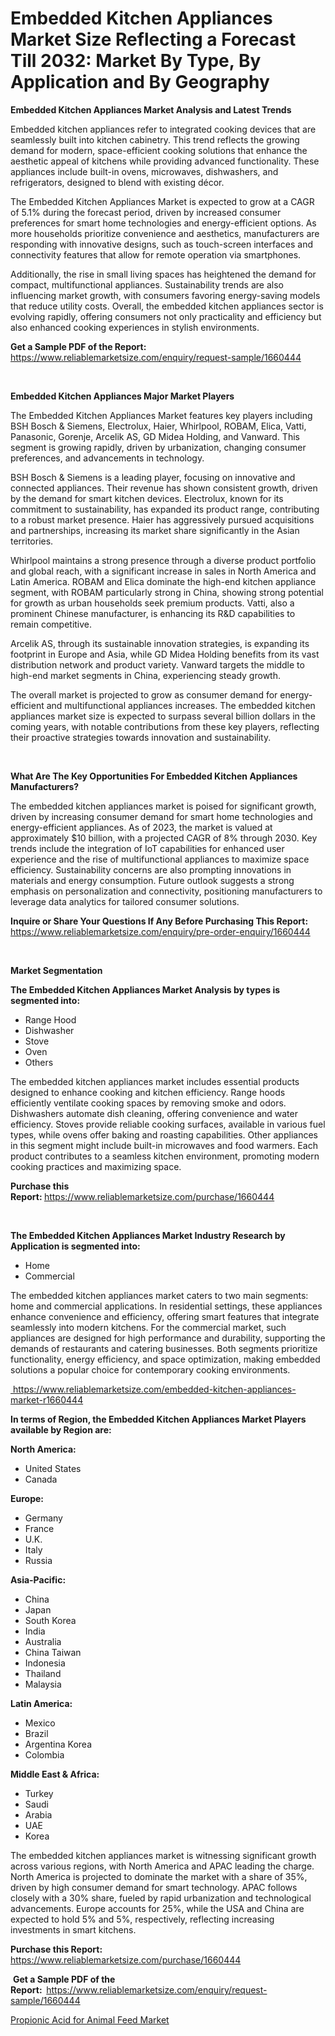 <p><h1>Embedded Kitchen Appliances Market Size Reflecting a Forecast Till 2032: Market By Type, By Application and By Geography</h1></p><p><strong>Embedded Kitchen Appliances Market Analysis and Latest Trends</strong></p>
<p><p>Embedded kitchen appliances refer to integrated cooking devices that are seamlessly built into kitchen cabinetry. This trend reflects the growing demand for modern, space-efficient cooking solutions that enhance the aesthetic appeal of kitchens while providing advanced functionality. These appliances include built-in ovens, microwaves, dishwashers, and refrigerators, designed to blend with existing décor.</p><p>The Embedded Kitchen Appliances Market is expected to grow at a CAGR of 5.1% during the forecast period, driven by increased consumer preferences for smart home technologies and energy-efficient options. As more households prioritize convenience and aesthetics, manufacturers are responding with innovative designs, such as touch-screen interfaces and connectivity features that allow for remote operation via smartphones. </p><p>Additionally, the rise in small living spaces has heightened the demand for compact, multifunctional appliances. Sustainability trends are also influencing market growth, with consumers favoring energy-saving models that reduce utility costs. Overall, the embedded kitchen appliances sector is evolving rapidly, offering consumers not only practicality and efficiency but also enhanced cooking experiences in stylish environments.</p></p>
<p><strong>Get a Sample PDF of the Report:&nbsp;</strong> <a href="https://www.reliablemarketsize.com/enquiry/request-sample/1660444?utm_campaign=2952&utm_medium=2&utm_source=Github&utm_content=ia&utm_term=29032025&utm_id=embedded-kitchen-appliances">https://www.reliablemarketsize.com/enquiry/request-sample/1660444</a></p>
<p>&nbsp;</p>
<p><strong>Embedded Kitchen Appliances Major Market Players</strong></p>
<p><p>The Embedded Kitchen Appliances Market features key players including BSH Bosch & Siemens, Electrolux, Haier, Whirlpool, ROBAM, Elica, Vatti, Panasonic, Gorenje, Arcelik AS, GD Midea Holding, and Vanward. This segment is growing rapidly, driven by urbanization, changing consumer preferences, and advancements in technology.</p><p>BSH Bosch & Siemens is a leading player, focusing on innovative and connected appliances. Their revenue has shown consistent growth, driven by the demand for smart kitchen devices. Electrolux, known for its commitment to sustainability, has expanded its product range, contributing to a robust market presence. Haier has aggressively pursued acquisitions and partnerships, increasing its market share significantly in the Asian territories.</p><p>Whirlpool maintains a strong presence through a diverse product portfolio and global reach, with a significant increase in sales in North America and Latin America. ROBAM and Elica dominate the high-end kitchen appliance segment, with ROBAM particularly strong in China, showing strong potential for growth as urban households seek premium products. Vatti, also a prominent Chinese manufacturer, is enhancing its R&D capabilities to remain competitive.</p><p>Arcelik AS, through its sustainable innovation strategies, is expanding its footprint in Europe and Asia, while GD Midea Holding benefits from its vast distribution network and product variety. Vanward targets the middle to high-end market segments in China, experiencing steady growth.</p><p>The overall market is projected to grow as consumer demand for energy-efficient and multifunctional appliances increases. The embedded kitchen appliances market size is expected to surpass several billion dollars in the coming years, with notable contributions from these key players, reflecting their proactive strategies towards innovation and sustainability.</p></p>
<p>&nbsp;</p>
<p><strong>What Are The Key Opportunities For Embedded Kitchen Appliances Manufacturers?</strong></p>
<p><p>The embedded kitchen appliances market is poised for significant growth, driven by increasing consumer demand for smart home technologies and energy-efficient appliances. As of 2023, the market is valued at approximately $10 billion, with a projected CAGR of 8% through 2030. Key trends include the integration of IoT capabilities for enhanced user experience and the rise of multifunctional appliances to maximize space efficiency. Sustainability concerns are also prompting innovations in materials and energy consumption. Future outlook suggests a strong emphasis on personalization and connectivity, positioning manufacturers to leverage data analytics for tailored consumer solutions.</p></p>
<p><strong>Inquire or Share Your Questions If Any Before Purchasing This Report:</strong> <a href="https://www.reliablemarketsize.com/enquiry/pre-order-enquiry/1660444?utm_campaign=2952&utm_medium=2&utm_source=Github&utm_content=ia&utm_term=29032025&utm_id=embedded-kitchen-appliances">https://www.reliablemarketsize.com/enquiry/pre-order-enquiry/1660444</a></p>
<p>&nbsp;</p>
<p><strong>Market Segmentation</strong></p>
<p><strong>The Embedded Kitchen Appliances Market Analysis by types is segmented into:</strong></p>
<p><ul><li>Range Hood</li><li>Dishwasher</li><li>Stove</li><li>Oven</li><li>Others</li></ul></p>
<p><p>The embedded kitchen appliances market includes essential products designed to enhance cooking and kitchen efficiency. Range hoods efficiently ventilate cooking spaces by removing smoke and odors. Dishwashers automate dish cleaning, offering convenience and water efficiency. Stoves provide reliable cooking surfaces, available in various fuel types, while ovens offer baking and roasting capabilities. Other appliances in this segment might include built-in microwaves and food warmers. Each product contributes to a seamless kitchen environment, promoting modern cooking practices and maximizing space.</p></p>
<p><strong>Purchase this Report:&nbsp;</strong><a href="https://www.reliablemarketsize.com/purchase/1660444?utm_campaign=2952&utm_medium=2&utm_source=Github&utm_content=ia&utm_term=29032025&utm_id=embedded-kitchen-appliances">https://www.reliablemarketsize.com/purchase/1660444</a></p>
<p>&nbsp;</p>
<p><strong>The Embedded Kitchen Appliances Market Industry Research by Application is segmented into:</strong></p>
<p><ul><li>Home</li><li>Commercial</li></ul></p>
<p><p>The embedded kitchen appliances market caters to two main segments: home and commercial applications. In residential settings, these appliances enhance convenience and efficiency, offering smart features that integrate seamlessly into modern kitchens. For the commercial market, such appliances are designed for high performance and durability, supporting the demands of restaurants and catering businesses. Both segments prioritize functionality, energy efficiency, and space optimization, making embedded solutions a popular choice for contemporary cooking environments.</p></p>
<p><a href="https://www.reliablemarketsize.com/embedded-kitchen-appliances-market-r1660444?utm_campaign=2952&utm_medium=2&utm_source=Github&utm_content=ia&utm_term=29032025&utm_id=embedded-kitchen-appliances">&nbsp;https://www.reliablemarketsize.com/embedded-kitchen-appliances-market-r1660444</a></p>
<p><strong>In terms of Region, the Embedded Kitchen Appliances Market Players available by Region are:</strong></p>
<p>
    <p> <strong> North America: </strong>
        <ul>
            <li>United States</li>
            <li>Canada</li>
        </ul>
        </p> 
    <p> <strong> Europe: </strong>
        <ul>
            <li>Germany</li>
            <li>France</li>
            <li>U.K.</li>
            <li>Italy</li>
            <li>Russia</li>
        </ul>
        </p> 
    <p> <strong> Asia-Pacific: </strong>
        <ul>
            <li>China</li>
            <li>Japan</li>
            <li>South Korea</li>
            <li>India</li>
            <li>Australia</li>
            <li>China Taiwan</li>
            <li>Indonesia</li>
            <li>Thailand</li>
            <li>Malaysia</li>
        </ul>
        </p> 
    <p> <strong> Latin America: </strong>
        <ul>
            <li>Mexico</li>
            <li>Brazil</li>
            <li>Argentina Korea</li>
            <li>Colombia</li>
        </ul>
        </p> 
    <p> <strong> Middle East & Africa: </strong>
        <ul>
            <li>Turkey</li>
            <li>Saudi</li>
            <li>Arabia</li>
            <li>UAE</li>
            <li>Korea</li>
        </ul>
    </p>
    </p>
<p><p>The embedded kitchen appliances market is witnessing significant growth across various regions, with North America and APAC leading the charge. North America is projected to dominate the market with a share of 35%, driven by high consumer demand for smart technology. APAC follows closely with a 30% share, fueled by rapid urbanization and technological advancements. Europe accounts for 25%, while the USA and China are expected to hold 5% and 5%, respectively, reflecting increasing investments in smart kitchens.</p></p>
<p><strong>Purchase this Report: </strong><a href="https://www.reliablemarketsize.com/purchase/1660444?utm_campaign=2952&utm_medium=2&utm_source=Github&utm_content=ia&utm_term=29032025&utm_id=embedded-kitchen-appliances">https://www.reliablemarketsize.com/purchase/1660444</a></p>
<p>&nbsp;<strong>Get a Sample PDF of the Report:&nbsp;&nbsp;</strong><a href="https://www.reliablemarketsize.com/enquiry/request-sample/1660444?utm_campaign=2952&utm_medium=2&utm_source=Github&utm_content=ia&utm_term=29032025&utm_id=embedded-kitchen-appliances">https://www.reliablemarketsize.com/enquiry/request-sample/1660444</a></p>
<p><strong></strong></p>
<p><p><a href="https://github.com/verikaahova/Market-Research-Report-List-1/blob/main/propionic-acid-for-animal-feed-market.md?utm_campaign=2952&utm_medium=2&utm_source=Github&utm_content=ia&utm_term=29032025&utm_id=embedded-kitchen-appliances">Propionic Acid for Animal Feed Market</a></p></p>